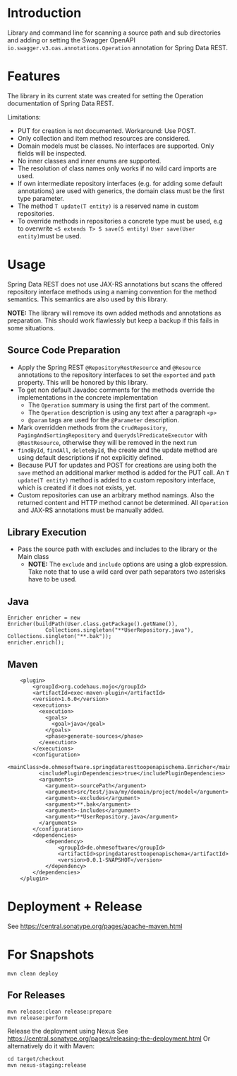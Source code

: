 # Introduction

Library and command line for scanning a source path and sub directories and adding or
setting the Swagger OpenAPI `io.swagger.v3.oas.annotations.Operation` annotation for Spring Data REST.

# Features

The library in its current state was created for setting the Operation documentation of Spring Data REST.

Limitations:

* PUT for creation is not documented. Workaround: Use POST.
* Only collection and item method resources are considered.
* Domain models must be classes. No interfaces are supported. Only fields will be inspected.
* No inner classes and inner enums are supported.
* The resolution of class names only works if no wild card imports are used.
* If own intermediate repository interfaces (e.g. for adding some default annotations) are used with generics, the domain 
class must be the first type parameter.  
* The method `T update(T entity)` is a reserved name in custom repositories.
* To override methods in repositories a concrete type must be used, 
e.g to overwrite `<S extends T> S save(S entity)` `User save(User entity)`must be used.

# Usage

Spring Data REST does not use JAX-RS annotations but scans the offered repository interface methods using a naming convention for the method semantics.
This semantics are also used by this library. 

__NOTE:__ The library will remove its own added methods and annotations as preparation. This should work flawlessly but keep 
a backup if this fails in some situations. 
 
## Source Code Preparation

* Apply the Spring REST `@RepositoryRestResource` and `@Resource` annotations to the repository interfaces to set the `exported` 
and `path` property. This will be honored by this library.
* To get non default Javadoc comments for the methods override the implementations in the concrete implementation 
  * The `Operation` summary is using the first part of the comment.
  * The `Operation` description is using any text after a paragraph `<p>`
  * `@param` tags are used for the `@Parameter` description.
* Mark overridden methods from the `CrudRepository`, `PagingAndSortingRepository` and `QuerydslPredicateExecutor` with 
  `@RestResource`, otherwise they will be removed in the next run 
* `findById`, `findAll`, `deleteById`, the create and the update method are using default descriptions if not explicitly defined.
* Because PUT for updates and POST for creations are using both the `save` method an additional marker method 
is added for the PUT call. An `T update(T entity)` method is added to a custom repository interface, which is created if it does not exists, yet.
* Custom repositories can use an arbitrary method namings. Also the returned content and HTTP method cannot be determined. All `Operation`
and JAX-RS annotations must be manually added.

## Library Execution

* Pass the source path with excludes and includes to the library or the Main class
   * __NOTE:__ The `exclude` and `include` options are using a glob expression. Take note that to use a wild card over path 
separators two asterisks have to be used. 

## Java

```
Enricher enricher = new Enricher(buildPath(User.class.getPackage().getName()),
            Collections.singleton("**UserRepository.java"), Collections.singleton("**.bak"));
enricher.enrich();
```

## Maven

```
    <plugin>
        <groupId>org.codehaus.mojo</groupId>
        <artifactId>exec-maven-plugin</artifactId>
        <version>1.6.0</version>
        <executions>
          <execution>
            <goals>
              <goal>java</goal>
            </goals>
            <phase>generate-sources</phase>
          </execution>
        </executions>
        <configuration>
          <mainClass>de.ohmesoftware.springdataresttoopenapischema.Enricher</mainClass>
          <includePluginDependencies>true</includePluginDependencies>
          <arguments>
            <argument>-sourcePath</argument>
            <argument>src/test/java/my/domain/project/model</argument>
            <argument>-excludes</argument>
            <argument>**.bak</argument>
            <argument>-includes</argument>
            <argument>**UserRepository.java</argument>
          </arguments>
        </configuration>
        <dependencies>
            <dependency>
                <groupId>de.ohmesoftware</groupId>
                <artifactId>springdataresttoopenapischema</artifactId>
                <version>0.0.1-SNAPSHOT</version>
            </dependency>
        </dependencies>
    </plugin>
```

# Deployment + Release

See https://central.sonatype.org/pages/apache-maven.html


# For Snapshots

    mvn clean deploy

## For Releases

```
mvn release:clean release:prepare
mvn release:perform
```

Release the deployment using Nexus See https://central.sonatype.org/pages/releasing-the-deployment.html
Or alternatively do it with Maven:

```
cd target/checkout
mvn nexus-staging:release
```
